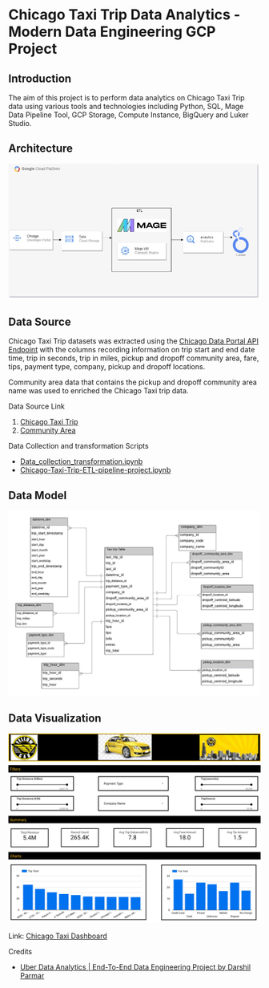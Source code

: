 # Chicago Taxi Trip Data Analytics - Modern Data Engineering GCP Project

## Introduction

The aim of this project is to perform data analytics on Chicago Taxi Trip data using various tools and technologies including Python, SQL, Mage Data Pipeline Tool, GCP Storage, Compute Instance, BigQuery and Luker Studio.

## Architecture 
<img src="architecture.jpg">

## Data Source
Chicago Taxi Trip datasets was extracted using the [Chicago Data Portal API Endpoint](https://data.cityofchicago.org/resource/wrvz-psew.json) with the columns recording information on trip start and end date time, trip in seconds, trip in miles, pickup and dropoff community area, fare, tips, payment type, company, pickup and dropoff locations. 

Community area data that contains the pickup and dropoff community area name was used to enriched the Chicago Taxi trip data.

Data Source Link
1. [Chicago Taxi Trip ](https://data.cityofchicago.org/Transportation/Taxi-Trips/wrvz-psew)
2. [Community Area](https://data.cityofchicago.org/Facilities-Geographic-Boundaries/Boundaries-Community-Areas-current-/cauq-8yn6)

Data Collection and transformation Scripts
- [Data_collection_transformation.ipynb](https://github.com/Krismars19/chicago-etl-pipeline-data-engineering-project/blob/main/Data_collection_transformation.ipynb)
- [Chicago-Taxi-Trip-ETL-pipeline-project.ipynb](https://github.com/Krismars19/chicago-etl-pipeline-data-engineering-project/blob/main/Chicago-Taxi-Trip-ETL-pipeline-project.ipynb)

## Data Model
<img src="Chicago taxi data model.jpeg">

## Data Visualization
<img src="Chicago_Taxi_Dashboard.jpg">

Link: [Chicago Taxi Dashboard](https://lookerstudio.google.com/reporting/107f2984-6d16-49c6-ba6b-6ef988981dc3)


Credits
- [Uber Data Analytics | End-To-End Data Engineering Project by Darshil Parmar](https://www.youtube.com/watch?v=WpQECq5Hx9g)
  
